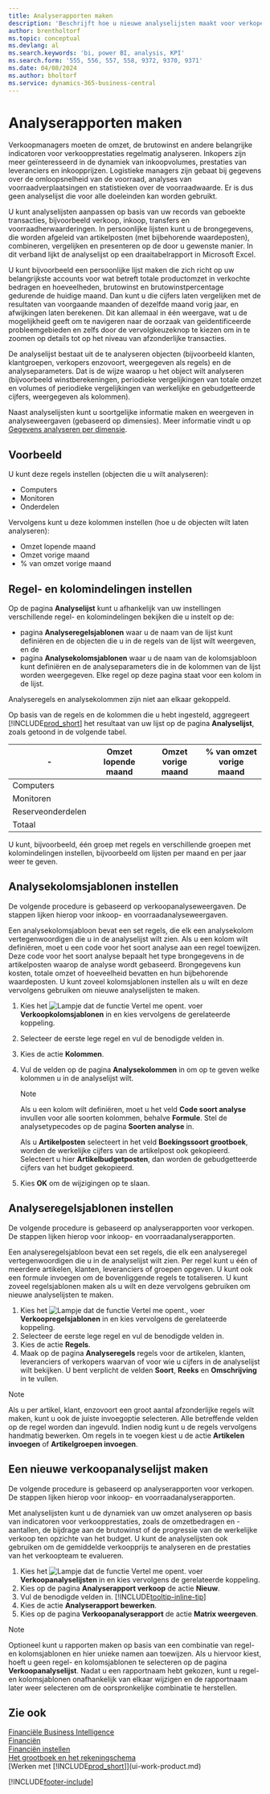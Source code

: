 ```yaml
---
title: Analyserapporten maken
description: 'Beschrijft hoe u nieuwe analyselijsten maakt voor verkopen, inkopen en voorraad, en analysesjablonen instelt.'
author: brentholtorf
ms.topic: conceptual
ms.devlang: al
ms.search.keywords: 'bi, power BI, analysis, KPI'
ms.search.form: '555, 556, 557, 558, 9372, 9370, 9371'
ms.date: 04/08/2024
ms.author: bholtorf
ms.service: dynamics-365-business-central
---
```

# Analyserapporten maken

Verkoopmanagers moeten de omzet, de brutowinst en andere belangrijke indicatoren voor verkoopprestaties regelmatig analyseren. Inkopers zijn meer geïnteresseerd in de dynamiek van inkoopvolumes, prestaties van leveranciers en inkoopprijzen. Logistieke managers zijn gebaat bij gegevens over de omloopsnelheid van de voorraad, analyses van voorraadverplaatsingen en statistieken over de voorraadwaarde. Er is dus geen analyselijst die voor alle doeleinden kan worden gebruikt.

U kunt analyselijsten aanpassen op basis van uw records van geboekte transacties, bijvoorbeeld verkoop, inkoop, transfers en voorraadherwaarderingen. In persoonlijke lijsten kunt u de brongegevens, die worden afgeleid van artikelposten (met bijbehorende waardeposten), combineren, vergelijken en presenteren op de door u gewenste manier. In dit verband lijkt de analyselijst op een draaitabelrapport in Microsoft Excel.  

U kunt bijvoorbeeld een persoonlijke lijst maken die zich richt op uw belangrijkste accounts voor wat betreft totale productomzet in verkochte bedragen en hoeveelheden, brutowinst en brutowinstpercentage gedurende de huidige maand. Dan kunt u die cijfers laten vergelijken met de resultaten van voorgaande maanden of dezelfde maand vorig jaar, en afwijkingen laten berekenen. Dit kan allemaal in één weergave, wat u de mogelijkheid geeft om te navigeren naar de oorzaak van geïdentificeerde probleemgebieden en zelfs door de vervolgkeuzeknop te kiezen om in te zoomen op details tot op het niveau van afzonderlijke transacties.  

De analyselijst bestaat uit de te analyseren objecten (bijvoorbeeld klanten, klantgroepen, verkopers enzovoort, weergegeven als regels) en de analyseparameters. Dat is de wijze waarop u het object wilt analyseren (bijvoorbeeld winstberekeningen, periodieke vergelijkingen van totale omzet en volumes of periodieke vergelijkingen van werkelijke en gebudgetteerde cijfers, weergegeven als kolommen). 

Naast analyselijsten kunt u soortgelijke informatie maken en weergeven in analyseweergaven (gebaseerd op dimensies). Meer informatie vindt u op [Gegevens analyseren per dimensie](bi-how-analyze-data-dimension.md).

## Voorbeeld

U kunt deze regels instellen (objecten die u wilt analyseren):  

- Computers  
- Monitoren  
- Onderdelen  

Vervolgens kunt u deze kolommen instellen (hoe u de objecten wilt laten analyseren):  

- Omzet lopende maand  
- Omzet vorige maand  
- % van omzet vorige maand  

## Regel- en kolomindelingen instellen

Op de pagina **Analyselijst** kunt u afhankelijk van uw instellingen verschillende regel- en kolomindelingen bekijken die u instelt op de:

* pagina **Analyseregelsjablonen** waar u de naam van de lijst kunt definiëren en de objecten die u in de regels van de lijst wilt weergeven, en de
* pagina **Analysekolomsjablonen** waar u de naam van de kolomsjabloon kunt definiëren en de analyseparameters die in de kolommen van de lijst worden weergegeven. Elke regel op deze pagina staat voor een kolom in de lijst. 

Analyseregels en analysekolommen zijn niet aan elkaar gekoppeld.  

Op basis van de regels en de kolommen die u hebt ingesteld, aggregeert [!INCLUDE[prod_short](includes/prod_short.md)] het resultaat van uw lijst op de pagina **Analyselijst**, zoals getoond in de volgende tabel.  

|- |Omzet lopende maand|Omzet vorige maand|% van omzet vorige maand|  
|-|-|-|-|  
|Computers| | | |  
|Monitoren| | | |  
|Reserveonderdelen| | | |  
|Totaal| | | |  

U kunt, bijvoorbeeld, één groep met regels en verschillende groepen met kolomindelingen instellen, bijvoorbeeld om lijsten per maand en per jaar weer te geven.

## Analysekolomsjablonen instellen

De volgende procedure is gebaseerd op verkoopanalyseweergaven. De stappen lijken hierop voor inkoop- en voorraadanalyseweergaven.

Een analysekolomsjabloon bevat een set regels, die elk een analysekolom vertegenwoordigen die u in de analyselijst wilt zien. Als u een kolom wilt definiëren, moet u een code voor het soort analyse aan een regel toewijzen. Deze code voor het soort analyse bepaalt het type brongegevens in de artikelposten waarop de analyse wordt gebaseerd. Brongegevens kun kosten, totale omzet of hoeveelheid bevatten en hun bijbehorende waardeposten. U kunt zoveel kolomsjablonen instellen als u wilt en deze vervolgens gebruiken om nieuwe analyselijsten te maken.    

1. Kies het ![Lampje dat de functie Vertel me opent.](media/ui-search/search_small.png "Vertel me wat u wilt doen") voer **Verkoopkolomsjablonen** in en kies vervolgens de gerelateerde koppeling.  
2. Selecteer de eerste lege regel en vul de benodigde velden in.
3. Kies de actie **Kolommen**.  
4. Vul de velden op de pagina **Analysekolommen** in om op te geven welke kolommen u in de analyselijst wilt.  

    > [!NOTE]  
    > Als u een kolom wilt definiëren, moet u het veld **Code soort analyse** invullen voor alle soorten kolommen, behalve **Formule**. Stel de analysetypecodes op de pagina **Soorten analyse** in.  
    >
    > Als u **Artikelposten** selecteert in het veld **Boekingssoort grootboek**, worden de werkelijke cijfers van de artikelpost ook gekopieerd. Selecteert u hier **Artikelbudgetposten**, dan worden de gebudgetteerde cijfers van het budget gekopieerd.  
5. Kies **OK** om de wijzigingen op te slaan.  

## Analyseregelsjablonen instellen

De volgende procedure is gebaseerd op analyserapporten voor verkopen. De stappen lijken hierop voor inkoop- en voorraadanalyserapporten.

Een analyseregelsjabloon bevat een set regels, die elk een analyseregel vertegenwoordigen die u in de analyselijst wilt zien. Per regel kunt u één of meerdere artikelen, klanten, leveranciers of groepen opgeven. U kunt ook een formule invoegen om de bovenliggende regels te totaliseren. U kunt zoveel regelsjablonen maken als u wilt en deze vervolgens gebruiken om nieuwe analyselijsten te maken.

1. Kies het ![Lampje dat de functie Vertel me opent.](media/ui-search/search_small.png "Vertel me wat u wilt doen"), voer **Verkoopregelsjablonen** in en kies vervolgens de gerelateerde koppeling.  
2. Selecteer de eerste lege regel en vul de benodigde velden in.
3. Kies de actie **Regels**.  
4. Maak op de pagina **Analyseregels** regels voor de artikelen, klanten, leveranciers of verkopers waarvan of voor wie u cijfers in de analyselijst wilt bekijken. U bent verplicht de velden **Soort**, **Reeks** en **Omschrijving** in te vullen.  

> [!NOTE]  
> Als u per artikel, klant, enzovoort een groot aantal afzonderlijke regels wilt maken, kunt u ook de juiste invoegoptie selecteren. Alle betreffende velden op de regel worden dan ingevuld. Indien nodig kunt u de regels vervolgens handmatig bewerken. Om regels in te voegen kiest u de actie **Artikelen invoegen** of **Artikelgroepen invoegen**.  

## Een nieuwe verkoopanalyselijst maken

De volgende procedure is gebaseerd op analyserapporten voor verkopen. De stappen lijken hierop voor inkoop- en voorraadanalyserapporten.

Met analyselijsten kunt u de dynamiek van uw omzet analyseren op basis van indicatoren voor verkoopprestaties, zoals de omzetbedragen en -aantallen, de bijdrage aan de brutowinst of de progressie van de werkelijke verkoop ten opzichte van het budget. U kunt de analyselijsten ook gebruiken om de gemiddelde verkoopprijs te analyseren en de prestaties van het verkoopteam te evalueren.  

1. Kies het ![Lampje dat de functie Vertel me opent.](media/ui-search/search_small.png "Vertel me wat u wilt doen") voer **Verkoopanalyselijsten** in en kies vervolgens de gerelateerde koppeling.  
2. Kies op de pagina **Analyserapport verkoop** de actie **Nieuw**.
3. Vul de benodigde velden in. [!INCLUDE[tooltip-inline-tip](includes/tooltip-inline-tip_md.md)]
4. Kies de actie **Analyserapport bewerken**.
5. Kies op de pagina **Verkoopanalyserapport** de actie **Matrix weergeven**.  

> [!NOTE]  
> Optioneel kunt u rapporten maken op basis van een combinatie van regel- en kolomsjablonen en hier unieke namen aan toewijzen. Als u hiervoor kiest, hoeft u geen regel- en kolomsjablonen te selecteren op de pagina **Verkoopanalyselijst**. Nadat u een rapportnaam hebt gekozen, kunt u regel- en kolomsjablonen onafhankelijk van elkaar wijzigen en de rapportnaam later weer selecteren om de oorspronkelijke combinatie te herstellen.

## Zie ook

[Financiële Business Intelligence](bi.md)  
[Financiën](finance.md)  
[Financiën instellen](finance-setup-finance.md)  
[Het grootboek en het rekeningschema](finance-general-ledger.md)  
[Werken met [!INCLUDE[prod_short](includes/prod_short.md)]](ui-work-product.md)  

[!INCLUDE[footer-include](includes/footer-banner.md)]
